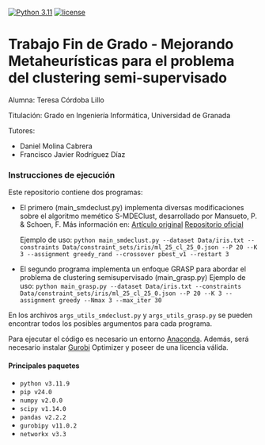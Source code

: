 [![Python 3.11](https://img.shields.io/badge/python-3.11-blue.svg)](https://www.python.org/downloads/release/python-3119/)
[![license](https://img.shields.io/badge/license-apache_2.0-orange.svg)](https://opensource.org/licenses/Apache-2.0)

# Trabajo Fin de Grado - Mejorando Metaheurísticas para el problema del clustering semi-supervisado

Alumna: Teresa Córdoba Lillo

Titulación: Grado en Ingeniería Informática, Universidad de Granada

Tutores:
- Daniel Molina Cabrera
- Francisco Javier Rodríguez Díaz


### Instrucciones de ejecución
Este repositorio contiene dos programas:
- El primero (main_smdeclust.py) implementa diversas modificaciones sobre el algoritmo memético S-MDEClust, desarrollado por Mansueto, P. & Schoen, F.
  Más información en:
  [Artículo original](https://arxiv.org/abs/2403.04322)
  [Repositorio oficial](https://github.com/pierlumanzu/s_mdeclust?tab=readme-ov-file)

  Ejemplo de uso: ```python main_smdeclust.py --dataset Data/iris.txt --constraints Data/constraint_sets/iris/ml_25_cl_25_0.json --P 20 --K 3 --assignment greedy_rand --crossover pbest_v1 --restart 3```


- El segundo programa implementa un enfoque GRASP para abordar el problema de clustering semisupervisado (main_grasp.py)
  Ejemplo de uso: ```python main_grasp.py --dataset Data/iris.txt --constraints Data/constraint_sets/iris/ml_25_cl_25_0.json --P 20 --K 3 --assignment greedy --Nmax 3 --max_iter 30```

En los archivos ```args_utils_smdeclust.py``` y ```args_utils_grasp.py``` se pueden encontrar todos los posibles argumentos para cada programa.

Para ejecutar el código es necesario un entorno [Anaconda](https://www.anaconda.com/). Además, será necesario instalar [Gurobi](https://www.gurobi.com/) Optimizer y poseer de una licencia válida.

#### Principales paquetes

* ```python v3.11.9```
* ```pip v24.0```
* ```numpy v2.0.0```
* ```scipy v1.14.0```
* ```pandas v2.2.2```
* ```gurobipy v11.0.2```
* ```networkx v3.3```
